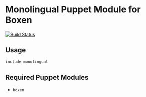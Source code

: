 # Monolingual Puppet Module for Boxen

[![Build Status](https://travis-ci.org/bd808/puppet-monolingual.png?branch=master)](https://travis-ci.org/bd808/puppet-monolingual)

## Usage

```puppet
include monolingual
```

## Required Puppet Modules

* `boxen`
